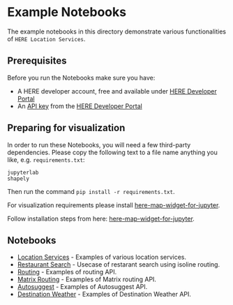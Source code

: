 # Example Notebooks

The example notebooks in this directory demonstrate various functionalities of `HERE Location Services`.

## Prerequisites

Before you run the Notebooks make sure you have:

- A HERE developer account, free and available under [HERE Developer Portal](https://developer.here.com)
- An [API key](https://developer.here.com/documentation/identity-access-management/dev_guide/topics/dev-apikey.html) from the [HERE Developer Portal](https://developer.here.com)

## Preparing for visualization

In order to run these Notebooks, you will need a few third-party dependencies. Please copy the following text to a file name anything you like, e.g. `requirements.txt`:

```
jupyterlab
shapely
```

Then run the command `pip install -r requirements.txt`.

For visualization requirements please install [here-map-widget-for-jupyter](https://pypi.org/project/here-map-widget-for-jupyter/).

Follow installation steps from here: [here-map-widget-for-jupyter](https://github.com/heremaps/here-map-widget-for-jupyter#installation).

## Notebooks

- [Location Services](./location_services.ipynb) - Examples of various location services.
- [Restaurant Search](./isoline_routing_restaurant_search.ipynb) - Usecase of restarant search using isoline routing.
- [Routing](./routing.ipynb) - Examples of routing API.
- [Matrix Routing](./matrix_routing.ipynb) - Examples of Matrix routing API.
- [Autosuggest](./autosuggest.ipynb) - Examples of Autosuggest API.
- [Destination Weather](./destination_weather.ipynb) - Examples of Destination Weather API.
